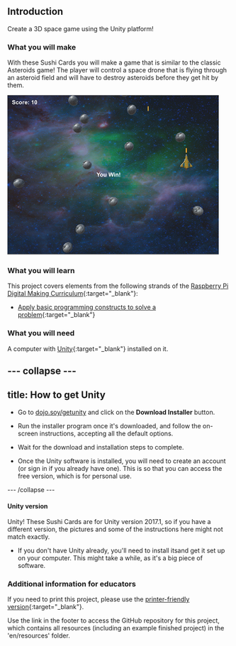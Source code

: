 ## Introduction

Create a 3D space game using the Unity platform!

### What you will make

With these Sushi Cards you will make a game that is similar to the classic Asteroids game! The player will control a space drone that is flying through an asteroid field and will have to destroy asteroids before they get hit by them. 

![](images/FinishedGame.png)

### What you will learn

This project covers elements from the following strands of the [Raspberry Pi Digital Making Curriculum](http://rpf.io/curriculum){:target="_blank"}:

- [Apply basic programming constructs to solve a problem](https://curriculum.raspberrypi.org/programming/builder/){:target="_blank"}

### What you will need

A computer with [Unity](https://unity3d.com/){:target="_blank"} installed on it.

--- collapse ---
---
title: How to get Unity
---

- Go to [dojo.soy/getunity](http://dojo.soy/getunity) and click on the **Download Installer** button.

- Run the installer program once it's downloaded, and follow the on-screen instructions, accepting all the default options.

- Wait for the download and installation steps to complete.

- Once the Unity software is installed, you will need to create an account (or sign in if you already have one). This is so that you can access the free version, which is for personal use.

--- /collapse ---

#### Unity version

Unity! These Sushi Cards are for Unity version 2017.1, so if you have a different version, the pictures and some of the instructions here might not match exactly.

+ If you don't have Unity already, you'll need to install itsand get it set up on your computer. This might take a while, as it's a big piece of software.



### Additional information for educators
If you need to print this project, please use the [printer-friendly version](https://projects.raspberrypi.org/en/projects/cd-intermediate-unity-sushi/print){:target="_blank"}.

Use the link in the footer to access the GitHub repository for this project, which contains all resources (including an example finished project) in the 'en/resources' folder.
